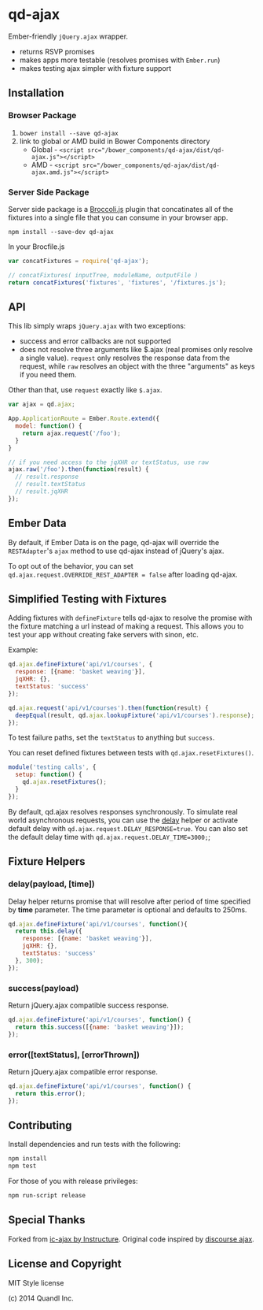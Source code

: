 # qd-ajax

Ember-friendly `jQuery.ajax` wrapper.

- returns RSVP promises
- makes apps more testable (resolves promises with `Ember.run`)
- makes testing ajax simpler with fixture support

## Installation

### Browser Package

1. `bower install --save qd-ajax`
2. link to global or AMD build in Bower Components directory
    * Global - ```<script src="/bower_components/qd-ajax/dist/qd-ajax.js"></script>```
    * AMD - ```<script src="/bower_components/qd-ajax/dist/qd-ajax.amd.js"></script>```

### Server Side Package

Server side package is a [Broccoli.js](https://github.com/broccolijs/broccoli) plugin that concatinates all of the fixtures into a single file that you can consume in your browser app.  

`npm install --save-dev qd-ajax`

In your Brocfile.js

```javascript
var concatFixtures = require('qd-ajax');

// concatFixtures( inputTree, moduleName, outputFile )
return concatFixtures('fixtures', 'fixtures', '/fixtures.js');
```

## API

This lib simply wraps `jQuery.ajax` with two exceptions:

- success and error callbacks are not supported
- does not resolve three arguments like $.ajax (real promises only
  resolve a single value). `request` only resolves the response data
  from the request, while `raw` resolves an object with the three
  "arguments" as keys if you need them.

Other than that, use `request` exactly like `$.ajax`.

```js
var ajax = qd.ajax;

App.ApplicationRoute = Ember.Route.extend({
  model: function() {
    return ajax.request('/foo');
  }
}

// if you need access to the jqXHR or textStatus, use raw
ajax.raw('/foo').then(function(result) {
  // result.response
  // result.textStatus
  // result.jqXHR
});
```

## Ember Data

By default, if Ember Data is on the page, qd-ajax will override the
`RESTAdapter`'s `ajax` method to use qd-ajax instead of jQuery's ajax.

To opt out of the behavior, you can set `qd.ajax.request.OVERRIDE_REST_ADAPTER = false`
after loading qd-ajax.

## Simplified Testing with Fixtures

Adding fixtures with `defineFixture` tells qd-ajax to resolve the promise
with the fixture matching a url instead of making a request. This allows
you to test your app without creating fake servers with sinon, etc.

Example:

```javascript
qd.ajax.defineFixture('api/v1/courses', {
  response: [{name: 'basket weaving'}],
  jqXHR: {},
  textStatus: 'success'
});

qd.ajax.request('api/v1/courses').then(function(result) {
  deepEqual(result, qd.ajax.lookupFixture('api/v1/courses').response);
});
```

To test failure paths, set the `textStatus` to anything but `success`.

You can reset defined fixtures between tests with ```qd.ajax.resetFixtures()```.

```javascript
module('testing calls', {
  setup: function() {
    qd.ajax.resetFixtures();
  }
});
```

By default, qd.ajax resolves responses synchronously. To simulate real world asynchronous requests, you can use the [delay](#delaypayload-time) helper or activate default delay with ```qd.ajax.request.DELAY_RESPONSE=true```. You can also set the default delay time with ```qd.ajax.request.DELAY_TIME=3000;```;

## Fixture Helpers

### delay(payload, [time]) 

Delay helper returns promise that will resolve after period of time specified by **time** parameter. The time parameter is optional and defaults to 250ms.

```javascript
qd.ajax.defineFixture('api/v1/courses', function(){
  return this.delay({
    response: [{name: 'basket weaving'}],
    jqXHR: {},
    textStatus: 'success'
  }, 300);
});
```

### success(payload)

Return jQuery.ajax compatible success response.

```javascript
qd.ajax.defineFixture('api/v1/courses', function() {
  return this.success([{name: 'basket weaving'}]);
});
```

### error([textStatus], [errorThrown])

Return jQuery.ajax compatible error response.

```javascript
qd.ajax.defineFixture('api/v1/courses', function() {
  return this.error();
});
```

## Contributing

Install dependencies and run tests with the following:

```sh
npm install
npm test
```

For those of you with release privileges:

```sh
npm run-script release
```

## Special Thanks

Forked from [ic-ajax by Instructure][2].
Original code inspired by [discourse ajax][1].

## License and Copyright

MIT Style license

(c) 2014 Quandl Inc.


  [1]:https://github.com/discourse/discourse/blob/master/app/assets/javascripts/discourse/mixins/ajax.js#L19
  [2]:https://github.com/instructure/ic-ajax
